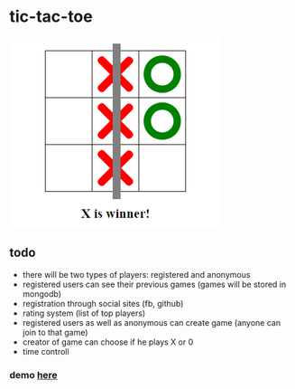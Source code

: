 # tic-tac-toe
![game](./game.png)
 ## todo
* there will be two types of players: registered and anonymous
* registered users can see their previous games (games will be stored in mongodb)
* registration through social sites (fb, github)
* rating system (list of top players)
* registered users as well as anonymous can create game (anyone can join to that game)
* creator of game can choose if he plays X or 0
* time controll

### demo [here](https://bodya17.github.io/tic-tac-toe/index.html)